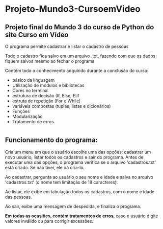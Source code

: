 # Projeto-Mundo3-CursoemVideo
 
## Projeto final do Mundo 3 do curso de Python do site Curso em Vídeo

O programa permite cadastrar e listar o cadastro de pessoas

Todo o cadastro fica salvo em um arquivo .txt, fazendo com que os dados fiquem salvos mesmo ao fechar o programa

Contém todo o conhecimento adquirido durante a conclusão do curso: 

* básico da linguagem
* Utilização de módulos e bibliotecas
* Cores no terminal
* estrutura de decisão (If, Else, Elif
* estruta de repetição (For e While)
* variáveis compostas (tuplas, listas e dicionários)
* Funções
* Modularização
* Tratamento de erros

#

## Funcionamento do programa:

Cria um menu em que o usuário escolhe uma das opções: cadastrar um novo usuário, listar todos os cadastros e sair do programa. Antes de executar uma das opções, o programa verifica se o arquivo 'cadastros.txt' está criado. Se não tiver, ele irá cria-lo.

Ao cadastrar, pergunta ao usuário o seu nome e idade e salva no arquivo 'cadastros.txt' (o nome tem limitação de 18 caracteres).

Ao listar, ele exibe em tabulação todos os cadastros, com o nome e idade das pessoas.

Ao sair, exibe uma mensagem de despedida, e finaliza o programa.

<b>Em todas as ocasiões, contém tratamentos de erros</b>, caso o usuário digite valores inválido ou para corrigir excessões.

